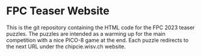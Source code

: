 # FPC Teaser Website

This is the git repository containing the HTML code for the FPC 2023 teaser
puzzles. The puzzles are intended as a warming up for the main competition with
a nice PICO-8 game at the end. Each puzzle redirects to the next URL under the
chipcie.wisv.ch website.
